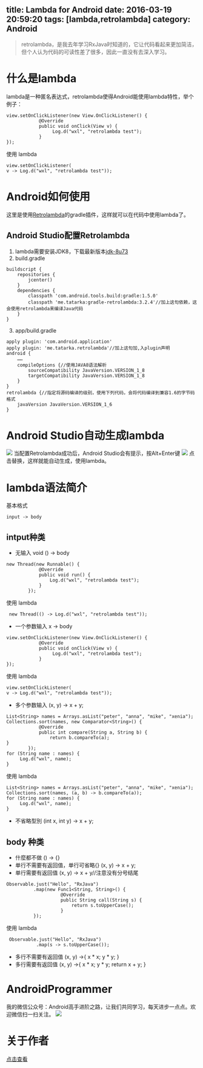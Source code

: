title: Lambda for Android
date: 2016-03-19 20:59:20
tags: [lambda,retrolambda]
category: Android
---
> retrolambda，是我去年学习RxJava时知道的，它让代码看起来更加简洁，但个人认为代码的可读性差了很多，因此一直没有去深入学习。

# 什么是lambda
lambda是一种匿名表达式，retrolambda使得Android能使用lambda特性，举个例子：
```
view.setOnClickListener(new View.OnClickListener() {
            @Override
            public void onClick(View v) {
                 Log.d("wxl", "retrolambda test");
            }
});
```
使用 lambda
```
view.setOnClickListener(
v -> Log.d("wxl", "retrolambda test"));
```
<!--more-->

# Android如何使用
这里是使用[Retrolambda](https://github.com/evant/gradle-retrolambda)的gradle插件，这样就可以在代码中使用lambda了。

## Android Studio配置Retrolambda
1. lambda需要安装JDK8，下载最新版本[jdk-8u73](http://www.oracle.com/technetwork/java/javase/downloads/jdk8-downloads-2133151.html)
2.  build.gradle
```
buildscript {
    repositories {
        jcenter()
    }
    dependencies {
        classpath 'com.android.tools.build:gradle:1.5.0'
        classpath 'me.tatarka:gradle-retrolambda:3.2.4'//加上这句依赖，这会使用retrolambda来编译Java代码
    }
}
```
3.  app/build.gradle 
```
apply plugin: 'com.android.application'
apply plugin: 'me.tatarka.retrolambda'//加上这句加,入plugin声明
android {
	……
    compileOptions {//使用JAVA8语法解析
        sourceCompatibility JavaVersion.VERSION_1_8
        targetCompatibility JavaVersion.VERSION_1_8
    }
}
retrolambda {//指定将源码编译的级别，使用下列代码，会将代码编译到兼容1.6的字节码格式
    javaVersion JavaVersion.VERSION_1_6
}
```


# Android Studio自动生成lambda
![](http://7q5c2h.com1.z0.glb.clouddn.com/lambda4android1.png)
当配置Retrolambda成功后，Android Studio会有提示，按Alt+Enter键
![](http://7q5c2h.com1.z0.glb.clouddn.com/lambda4android2.png)
点击替换，这样就能自动生成，使用lambda。

# lambda语法简介 
基本格式
```
input -> body
```
## intput种类
* 无输入 void
() -> body
```
new Thread(new Runnable() {
            @Override
            public void run() {
                Log.d("wxl", "retrolambda test");
            }
        });
```
使用 lambda
```
 new Thread(() -> Log.d("wxl", "retrolambda test"));
```

* 一个参数输入
x -> body
```
view.setOnClickListener(new View.OnClickListener() {
            @Override
            public void onClick(View v) {
                 Log.d("wxl", "retrolambda test");
            }
});
```
使用 lambda
```
view.setOnClickListener(
v -> Log.d("wxl", "retrolambda test"));
```
* 多个参数输入
(x, y) -> x + y;
```
List<String> names = Arrays.asList("peter", "anna", "mike", "xenia");
Collections.sort(names, new Comparator<String>() {
            @Override
            public int compare(String a, String b) {
                return b.compareTo(a);
}
        });
for (String name : names) {
     Log.d("wxl", name);
}
```
使用 lambda
```
List<String> names = Arrays.asList("peter", "anna", "mike", "xenia");
Collections.sort(names, (a, b) -> b.compareTo(a));
for (String name : names) {
     Log.d("wxl", name);
}
```

* 不省略型別
(int x, int y) -> x + y;

##  body 种类
* 什麼都不做
() -> {}
* 单行不需要有返回值，单行可省略{}
(x, y) -> x + y;
* 单行需要有返回值
(x, y) -> x + y//注意没有分号结尾
```
Observable.just("Hello", "RxJava")
          .map(new Func1<String, String>() {
                    @Override
                    public String call(String s) {
                        return s.toUpperCase();
                    }
          });
```
使用 lambda
```
 Observable.just("Hello", "RxJava")
           .map(s -> s.toUpperCase());
```
* 多行不需要有返回值
(x, y) ->{
  x * x;
  y * y;
}
* 多行需要有返回值
(x, y) ->{
  x * x;
  y * y;
  return x + y;
}
 
# AndroidProgrammer
我的微信公众号：Android高手进阶之路，让我们共同学习，每天进步一点点。欢迎微信扫一扫关注。
![](http://7q5c2h.com1.z0.glb.clouddn.com/qrcode_AndroidProgrammer.jpg)

# 关于作者
[点击查看](http://wuxiaolong.me/about/)

